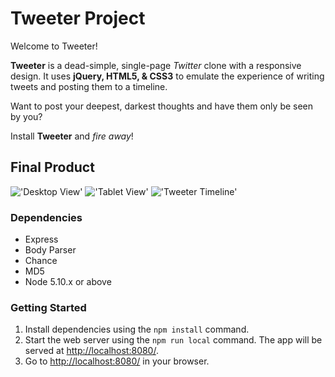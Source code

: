 # Tweeter Project

Welcome to Tweeter!

**Tweeter** is a dead-simple, single-page *Twitter* clone with a responsive design. It uses **jQuery, HTML5, & CSS3** to emulate the experience of writing tweets and posting them to a timeline.

Want to post your deepest, darkest thoughts and have them only be seen by you?

Install **Tweeter** and *fire away*!

## Final Product
!['Desktop View']()
!['Tablet View'](#)
!['Tweeter Timeline'](#)

### Dependencies

- Express
- Body Parser
- Chance
- MD5
- Node 5.10.x or above

### Getting Started

1. Install dependencies using the `npm install` command.
2. Start the web server using the `npm run local` command. The app will be served at <http://localhost:8080/>.
3. Go to <http://localhost:8080/> in your browser.

